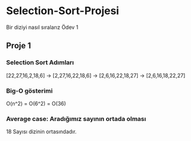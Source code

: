 # Selection-Sort-Projesi
Bir diziyi nasıl sıralarız Ödev 1

## Proje 1

### Selection Sort Adımları
 [22,27,16,2,18,6] -> [2,27,16,22,18,6] -> [2,6,16,22,18,27] -> [2,6,16,18,22,27] 

### Big-O gösterimi 
O(n^2) = O(6^2) = O(36)

### Average case: Aradığımız sayının ortada olması
18 Sayısı dizinin ortasındadır.